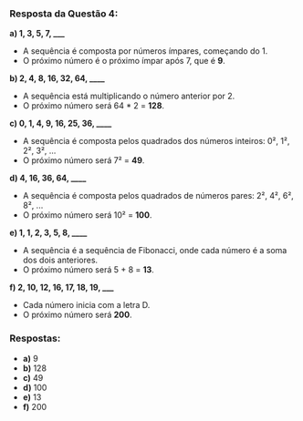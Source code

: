 ### Resposta da Questão 4:

**a) 1, 3, 5, 7, ___**

- A sequência é composta por números ímpares, começando do 1.
- O próximo número é o próximo ímpar após 7, que é **9**.

**b) 2, 4, 8, 16, 32, 64, ____**

- A sequência está multiplicando o número anterior por 2.
- O próximo número será 64 * 2 = **128**.

**c) 0, 1, 4, 9, 16, 25, 36, ____**

- A sequência é composta pelos quadrados dos números inteiros: 0², 1², 2², 3², ...
- O próximo número será 7² = **49**.

**d) 4, 16, 36, 64, ____**

- A sequência é composta pelos quadrados de números pares: 2², 4², 6², 8², ...
- O próximo número será 10² = **100**.

**e) 1, 1, 2, 3, 5, 8, ____**

- A sequência é a sequência de Fibonacci, onde cada número é a soma dos dois anteriores.
- O próximo número será 5 + 8 = **13**.

**f) 2, 10, 12, 16, 17, 18, 19, ___**

- Cada número inicia com a letra D.
- O próximo número será **200**.

### Respostas:

- **a)** 9
- **b)** 128
- **c)** 49
- **d)** 100
- **e)** 13
- **f)** 200
